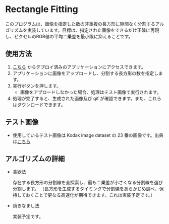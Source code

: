 # Rectangle Fitting

このプログラムは、画像を指定した数の非重複の長方形に隙間なく分割するアルゴリズムを実装しています。目標は、指定された画像をできるだけ正確に再現し、ピクセルのRGB値の平均二乗差を最小限に抑えることです。

## 使用方法

1. [こちら](https://github.com/Shimo-1999/rectangle-fitting) からデプロイ済みのアプリケーションにアクセスできます。
2. アプリケーションに画像をアップロードし、分割する長方形の数を指定します。
3. 実行ボタンを押します。
   - 画像をアプロードしなかった場合、処理はテスト画像で実行されます。
4. 処理が完了すると、生成された画像及び gif が確認できます。また、これらはダウンロードできます。

## テスト画像

- 使用しているテスト画像は Kodak image dataset の 23 番の画像です。出典は[こちら](https://r0k.us/graphics/kodak/)

## アルゴリズムの詳細

- 貪欲法
  
  存在する長方形の分割線を全探索し、最も二乗差が小さくなる分割線を選び分割します。
  （長方形を生成するタイミングで分割線をあらかじめ調べ、保持しておくことで更なる高速化が期待できます。これは実装予定です。）

- 焼きなまし法

  実装予定です。
